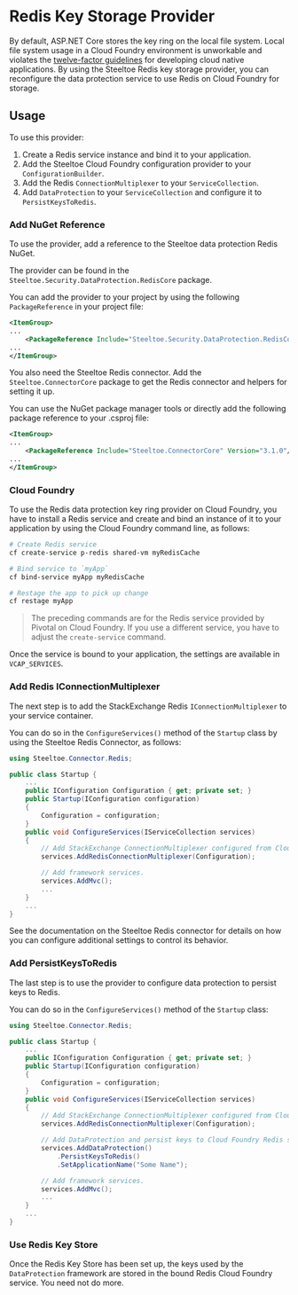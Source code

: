 # Redis Key Storage Provider

By default, ASP.NET Core stores the key ring on the local file system. Local file system usage in a Cloud Foundry environment is unworkable and violates the [twelve-factor guidelines](https://12factor.net/) for developing cloud native applications. By using the Steeltoe Redis key storage provider, you can reconfigure the data protection service to use Redis on Cloud Foundry for storage.

## Usage

To use this provider:

1. Create a Redis service instance and bind it to your application.
1. Add the Steeltoe Cloud Foundry configuration provider to your `ConfigurationBuilder`.
1. Add the Redis `ConnectionMultiplexer` to your `ServiceCollection`.
1. Add `DataProtection` to your `ServiceCollection` and configure it to `PersistKeysToRedis`.

### Add NuGet Reference

To use the provider, add a reference to the Steeltoe data protection Redis NuGet.

The provider can be found in the `Steeltoe.Security.DataProtection.RedisCore` package.

You can add the provider to your project by using the following `PackageReference` in your project file:

```xml
<ItemGroup>
...
    <PackageReference Include="Steeltoe.Security.DataProtection.RedisCore" Version="3.1.0"/>
...
</ItemGroup>
```

You also need the Steeltoe Redis connector. Add the `Steeltoe.ConnectorCore` package to get the Redis connector and helpers for setting it up.

You can use the NuGet package manager tools or directly add the following package reference to your .csproj file:

```xml
<ItemGroup>
...
    <PackageReference Include="Steeltoe.ConnectorCore" Version="3.1.0"/>
...
</ItemGroup>
```

### Cloud Foundry

To use the Redis data protection key ring provider on Cloud Foundry, you have to install a Redis service and create and bind an instance of it to your application by using the Cloud Foundry command line, as follows:

```bash
# Create Redis service
cf create-service p-redis shared-vm myRedisCache

# Bind service to `myApp`
cf bind-service myApp myRedisCache

# Restage the app to pick up change
cf restage myApp
```

>The preceding commands are for the Redis service provided by Pivotal on Cloud Foundry. If you use a different service, you have to adjust the `create-service` command.

Once the service is bound to your application, the settings are available in `VCAP_SERVICES`.

### Add Redis IConnectionMultiplexer

The next step is to add the StackExchange Redis `IConnectionMultiplexer` to your service container.

You can do so in the `ConfigureServices()` method of the `Startup` class by using the Steeltoe Redis Connector, as follows:

```csharp
using Steeltoe.Connector.Redis;

public class Startup {
    ...
    public IConfiguration Configuration { get; private set; }
    public Startup(IConfiguration configuration)
    {
        Configuration = configuration;
    }
    public void ConfigureServices(IServiceCollection services)
    {
        // Add StackExchange ConnectionMultiplexer configured from Cloud Foundry
        services.AddRedisConnectionMultiplexer(Configuration);

        // Add framework services.
        services.AddMvc();
        ...
    }
    ...
}
```

See the documentation on the Steeltoe Redis connector for details on how you can configure additional settings to control its behavior.

### Add PersistKeysToRedis

The last step is to use the provider to configure data protection to persist keys to Redis.

You can do so in the `ConfigureServices()` method of the `Startup` class:

```csharp
using Steeltoe.Connector.Redis;

public class Startup {
    ...
    public IConfiguration Configuration { get; private set; }
    public Startup(IConfiguration configuration)
    {
        Configuration = configuration;
    }
    public void ConfigureServices(IServiceCollection services)
    {
        // Add StackExchange ConnectionMultiplexer configured from Cloud Foundry
        services.AddRedisConnectionMultiplexer(Configuration);

        // Add DataProtection and persist keys to Cloud Foundry Redis service
        services.AddDataProtection()
            .PersistKeysToRedis()
            .SetApplicationName("Some Name");

        // Add framework services.
        services.AddMvc();
        ...
    }
    ...
}
```

### Use Redis Key Store

Once the Redis Key Store has been set up, the keys used by the `DataProtection` framework are stored in the bound Redis Cloud Foundry service. You need not do more.
